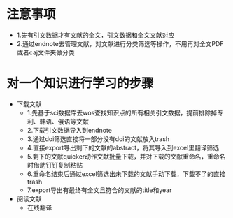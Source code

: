 # 注意事项
- 1.先有引文数据才有文献的全文，引文数据和全文文献对应
- 2.通过endnote去管理文献，对文献进行分类筛选等操作，不用再对全文PDF或者caj文件夹做分类
# 对一个知识进行学习的步骤
- 下载文献
  - 1.先基于sci数据库去wos查找知识点的所有相关引文数据，提前排除掉专利、韩语、俄语等文献
  - 2.下载引文数据导入到endnote
  - 3.通过doi筛选直接将一部分没有doi的文献放入trash
  - 4.直接export导出剩下的文献的abstract，将其导入到excel里翻译筛选
  - 5.剩下的文献quicker动作文献批量下载，并对下载的文献重命名，重命名时借助钉钉复制粘贴
  - 6.重命名结束后通过excel筛选出未下载的文献手动下载，下载不了的直接trash
  - 7.export导出有最终有全文且符合的文献的title和year
- 阅读文献
  - 在线翻译
